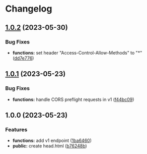 # Changelog

## [1.0.2](https://github.com/CORSmirror/corsmirror-cf/compare/v1.0.1...v1.0.2) (2023-05-30)


### Bug Fixes

* **functions:** set header "Access-Control-Allow-Methods" to "*" ([dd7e776](https://github.com/CORSmirror/corsmirror-cf/commit/dd7e77640d9bf785975f370d8dcd637dd3c4a496))

## [1.0.1](https://github.com/CORSmirror/corsmirror-cf/compare/v1.0.0...v1.0.1) (2023-05-23)


### Bug Fixes

* **functions:** handle CORS preflight requests in v1 ([f44bc09](https://github.com/CORSmirror/corsmirror-cf/commit/f44bc090a1c9778f5757a0192185d489eb747d60))

## 1.0.0 (2023-05-23)


### Features

* **functions:** add v1 endpoint ([1ba6460](https://github.com/CORSmirror/corsmirror-cf/commit/1ba6460b1bde47a61e99b56cda8f9c926b8d38b0))
* **public:** create head.html ([b76248b](https://github.com/CORSmirror/corsmirror-cf/commit/b76248b536238ea447598572da2d7678b29a88a4))

